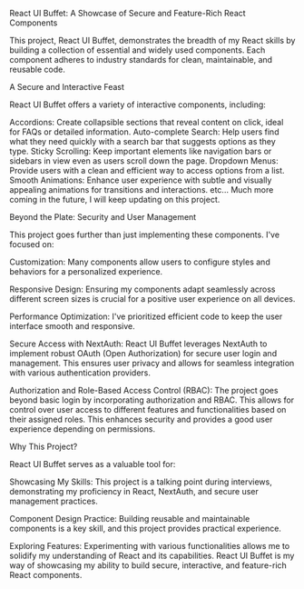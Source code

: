 React UI Buffet: A Showcase of Secure and Feature-Rich React Components

This project, React UI Buffet, demonstrates the breadth of my React skills by building a collection of essential and widely used components. Each component adheres to industry standards for clean, maintainable, and reusable code.

A Secure and Interactive Feast

React UI Buffet offers a variety of interactive components, including:

Accordions: Create collapsible sections that reveal content on click, ideal for FAQs or detailed information.
Auto-complete Search: Help users find what they need quickly with a search bar that suggests options as they type.
Sticky Scrolling: Keep important elements like navigation bars or sidebars in view even as users scroll down the page.
Dropdown Menus: Provide users with a clean and efficient way to access options from a list.
Smooth Animations: Enhance user experience with subtle and visually appealing animations for transitions and interactions.
etc... Much more coming in the future, I will keep updating on this project.

Beyond the Plate: Security and User Management

This project goes further than just implementing these components. I've focused on:

Customization: Many components allow users to configure styles and behaviors for a personalized experience.

Responsive Design: Ensuring my components adapt seamlessly across different screen sizes is crucial for a positive user experience on all devices.

Performance Optimization: I've prioritized efficient code to keep the user interface smooth and responsive.

Secure Access with NextAuth:
React UI Buffet leverages NextAuth to implement robust OAuth (Open Authorization) for secure user login and management. This ensures user privacy and allows for seamless integration with various authentication providers.

Authorization and Role-Based Access Control (RBAC):
The project goes beyond basic login by incorporating authorization and RBAC. This allows for control over user access to different features and functionalities based on their assigned roles. This enhances security and provides a good user experience depending on permissions.

Why This Project?

React UI Buffet serves as a valuable tool for:

Showcasing My Skills: This project is a talking point during interviews, demonstrating my proficiency in React, NextAuth, and secure user management practices.

Component Design Practice: Building reusable and maintainable components is a key skill, and this project provides practical experience.

Exploring Features: Experimenting with various functionalities allows me to solidify my understanding of React and its capabilities.
React UI Buffet is my way of showcasing my ability to build secure, interactive, and feature-rich React components. 

